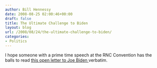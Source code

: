 ```yaml
---
author: Bill Hennessy
date: 2008-08-25 02:00:46+00:00
draft: false
title: The Ultimate Challenge to Biden
layout: blog
url: /2008/08/24/the-ultimate-challenge-to-biden/
categories:
- Politics
---
```


I hope someone with a prime time speech at the RNC Convention has the balls to read [this open letter to Joe Biden ](https://bamapachyderm.com/archives/2008/08/24/an-open-letter-to-senator-biden/)verbatim.
